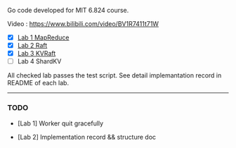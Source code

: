 Go code developed for MIT 6.824 course.

Video : https://www.bilibili.com/video/BV1R7411t71W

- [x] [Lab 1 MapReduce](./src/mr/README.md)
- [x] [Lab 2 Raft](./src/raft/Lab2.md)
- [x] [Lab 3 KVRaft](./src/kvraft/Lab3.md)
- [ ] Lab 4 ShardKV

All checked lab passes the test script. See detail implemantation record in README of each lab.

---

### TODO

- [Lab 1] Worker quit gracefully

- [Lab 2] Implementation record && structure doc